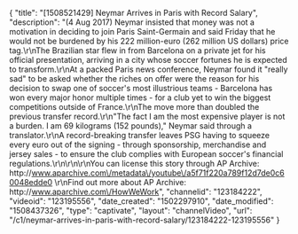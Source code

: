 {
    "title": "[1508521429] Neymar Arrives in Paris with Record Salary",
    "description": "(4 Aug 2017) Neymar insisted that money was not a motivation in deciding to join Paris Saint-Germain and said Friday that he would not be burdened by his 222 million-euro (262 million US dollars) price tag.\r\nThe Brazilian star flew in from Barcelona on a private jet for his official presentation, arriving in a city whose soccer fortunes he is expected to transform.\r\nAt a packed Paris news conference, Neymar found it \"really sad\" to be asked whether the riches on offer were the reason for his decision to swap one of soccer's most illustrious teams - Barcelona has won every major honor multiple times - for a club yet to win the biggest competitions outside of France.\r\nThe move more than doubled the previous transfer record.\r\n\"The fact I am the most expensive player is not a burden. I am 69 kilograms (152 pounds),\" Neymar said through a translator.\r\nA record-breaking transfer leaves PSG having to squeeze every euro out of the signing - through sponsorship, merchandise and jersey sales - to ensure the club complies with European soccer's financial regulations.\r\n\r\n\r\nYou can license this story through AP Archive: http:\/\/www.aparchive.com\/metadata\/youtube\/a5f71f220a789f12d7de0c60048edde0 \r\nFind out more about AP Archive: http:\/\/www.aparchive.com\/HowWeWork",
    "channelid": "123184222",
    "videoid": "123195556",
    "date_created": "1502297910",
    "date_modified": "1508437326",
    "type": "captivate",
    "layout": "channelVideo",
    "url": "\/c1\/neymar-arrives-in-paris-with-record-salary\/123184222-123195556"
}
